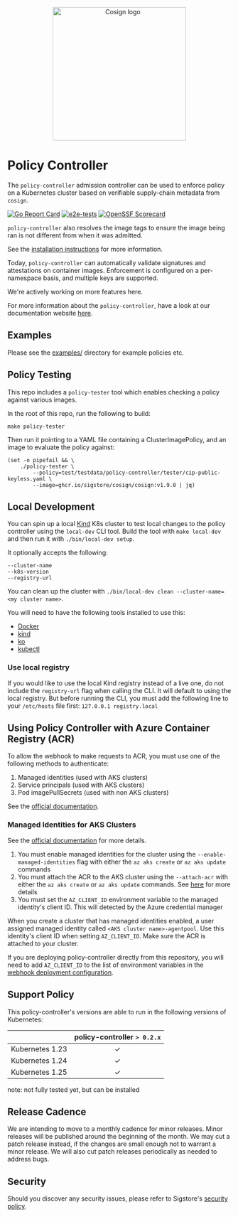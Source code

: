 <p align="center">
  <img style="max-width: 100%;width: 300px;" src="https://raw.githubusercontent.com/sigstore/community/main/artwork/policy-controller/Horizontal/Full%20Color/sigstore_policycontroller-horizontal-color.svg" alt="Cosign logo"/>
</p>

# Policy Controller

The `policy-controller` admission controller can be used to enforce policy on a Kubernetes cluster based on verifiable supply-chain metadata from `cosign`.

[![Go Report Card](https://goreportcard.com/badge/github.com/sigstore/policy-controller)](https://goreportcard.com/report/github.com/sigstore/policy-controller)
[![e2e-tests](https://github.com/sigstore/policy-controller/actions/workflows/kind-e2e-cosigned.yaml/badge.svg)](https://github.com/sigstore/policy-controller/actions/workflows/kind-e2e-cosigned.yaml)
[![OpenSSF Scorecard](https://api.securityscorecards.dev/projects/github.com/sigstore/policy-controller/badge)](https://api.securityscorecards.dev/projects/github.com/sigstore/policy-controller)

`policy-controller` also resolves the image tags to ensure the image being ran is not different from when it was admitted.

See the [installation instructions](https://docs.sigstore.dev/policy-controller/installation) for more information.

Today, `policy-controller` can automatically validate signatures and
attestations on container images.
Enforcement is configured on a per-namespace basis, and multiple keys are supported.

We're actively working on more features here.

For more information about the `policy-controller`, have a look at our documentation website [here](https://docs.sigstore.dev/policy-controller/overview).

## Examples

Please see the [examples/](./examples/) directory for example policies etc.

## Policy Testing

This repo includes a `policy-tester` tool which enables checking a policy against
various images.

In the root of this repo, run the following to build:
```
make policy-tester
```

Then run it pointing to a YAML file containing a ClusterImagePolicy, and an image to evaluate the policy against:
```
(set -o pipefail && \
    ./policy-tester \
        --policy=test/testdata/policy-controller/tester/cip-public-keyless.yaml \
        --image=ghcr.io/sigstore/cosign/cosign:v1.9.0 | jq)
```

## Local Development

You can spin up a local [Kind](https://kind.sigs.k8s.io/) K8s cluster to test local changes to the policy controller using the `local-dev`
CLI tool. Build the tool with `make local-dev` and then run it with `./bin/local-dev setup`.

It optionally accepts the following:

```
--cluster-name
--k8s-version
--registry-url
```

You can clean up the cluster with `./bin/local-dev clean --cluster-name=<my cluster name>`.

You will need to have the following tools installed to use this:
- [Docker](https://docs.docker.com/get-docker/)
- [kind](https://kind.sigs.k8s.io/)
- [ko](https://ko.build/install/)
- [kubectl](https://kubernetes.io/docs/tasks/tools/)

### Use local registry

If you would like to use the local Kind registry instead of a live one,
do not include the `registry-url` flag when calling the CLI. It will default to using the local registry. But before running the CLI, you must add the following line to your `/etc/hosts` file first:
`127.0.0.1 registry.local`

## Using Policy Controller with Azure Container Registry (ACR)

To allow the webhook to make requests to ACR, you must use one of the following
methods to authenticate:

1. Managed identities (used with AKS clusters)
1. Service principals (used with AKS clusters)
1. Pod imagePullSecrets (used with non AKS clusters)

See the [official documentation](https://learn.microsoft.com/en-us/azure/container-registry/authenticate-kubernetes-options#scenarios).

### Managed Identities for AKS Clusters

See the [official documentation](https://learn.microsoft.com/en-us/azure/aks/cluster-container-registry-integration?toc=%2Fazure%2Fcontainer-registry%2Ftoc.json&bc=%2Fazure%2Fcontainer-registry%2Fbreadcrumb%2Ftoc.json&tabs=azure-cli) for more details.

1. You must enable managed identities for the cluster using the `--enable-managed-identities` flag with either the `az aks create` or `az aks update` commands
1. You must attach the ACR to the AKS cluster using the `--attach-acr` with either
the `az aks create` or `az aks update` commands. See [here](https://learn.microsoft.com/en-us/azure/aks/cluster-container-registry-integration?toc=%2Fazure%2Fcontainer-registry%2Ftoc.json&bc=%2Fazure%2Fcontainer-registry%2Fbreadcrumb%2Ftoc.json&tabs=azure-cli#create-a-new-aks-cluster-and-integrate-with-an-existing-acr) for more details
1. You must set the `AZ_CLIENT_ID` environment variable to the managed identity's client ID.
This will detected by the Azure credential manager

When you create a cluster that has managed identities enabled,
a user assigned managed identity called
`<AKS cluster name>-agentpool`. Use this identity's client ID
when setting `AZ_CLIENT_ID`. Make sure the ACR is attached to
your cluster.

If you are deploying policy-controller directly from this repository, you will
need to add `AZ_CLIENT_ID` to the list of environment variables in the
[webhook deployment configuration](config/webhook.yaml).

## Support Policy

This policy-controller's versions are able to run in the following versions of Kubernetes:

|  | policy-controller `> 0.2.x` |
|---|:---:|
| Kubernetes 1.23 | ✓ |
| Kubernetes 1.24 | ✓ |
| Kubernetes 1.25 | ✓ |

note: not fully tested yet, but can be installed

## Release Cadence

We are intending to move to a monthly cadence for minor releases.
Minor releases will be published around the beginning of the month.
We may cut a patch release instead, if the changes are small enough not to warrant a minor release.
We will also cut patch releases periodically as needed to address bugs.

## Security

Should you discover any security issues, please refer to Sigstore's [security
policy](https://github.com/sigstore/policy-controller/security/policy).

